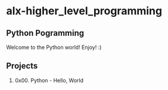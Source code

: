 # alx-higher_level_programming
Python Pogramming
------------------

Welcome to the Python world!
Enjoy! :)

Projects
---------
1. 0x00. Python - Hello, World
